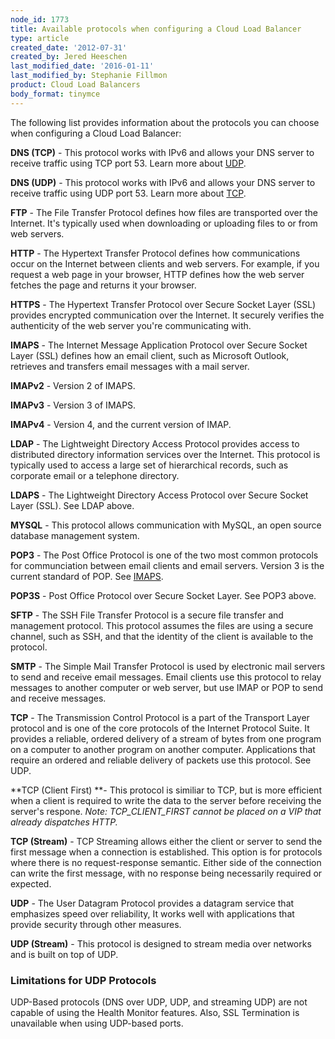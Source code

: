 ```yaml
---
node_id: 1773
title: Available protocols when configuring a Cloud Load Balancer
type: article
created_date: '2012-07-31'
created_by: Jered Heeschen
last_modified_date: '2016-01-11'
last_modified_by: Stephanie Fillmon
product: Cloud Load Balancers
body_format: tinymce
---
```


The following list provides information about the protocols you can
choose when configuring a Cloud Load Balancer:

**DNS (TCP)** - This protocol works with IPv6 and allows your DNS server
to receive traffic using TCP port 53. Learn more about [UDP](#UDP).

**DNS (UDP)** - This protocol works with IPv6 and allows your DNS server
to receive traffic using UDP port 53. Learn more about [TCP](#TCP).

**FTP** - The File Transfer Protocol defines how files are transported
over the Internet. It's typically used when downloading or uploading
files to or from web servers.

**HTTP** - The Hypertext Transfer Protocol defines how communications
occur on the Internet between clients and web servers. For example, if
you request a web page in your browser, HTTP defines how the web server
fetches the page and returns it your browser.

**HTTPS** - The Hypertext Transfer Protocol over Secure Socket Layer
(SSL) provides encrypted communication over the Internet. It securely
verifies the authenticity of the web server you're communicating with.

**IMAPS** - The Internet Message Application Protocol over Secure
Socket Layer (SSL) defines how an email client, such as Microsoft
Outlook, retrieves and transfers email messages with a mail server.

**IMAPv2** - Version 2 of IMAPS.

**IMAPv3** - Version 3 of IMAPS.

**IMAPv4** - Version 4, and the current version of IMAP.

**LDAP** - The Lightweight Directory Access Protocol provides access to
distributed directory information services over the Internet. This
protocol is typically used to access a large set of hierarchical
records, such as corporate email or a telephone directory.

**LDAPS** - The Lightweight Directory Access Protocol over Secure Socket
Layer (SSL). See LDAP above.

**MYSQL** - This protocol allows communication with MySQL, an open
source database management system.

**POP3** - The Post Office Protocol is one of the two most common
protocols for communciation between email clients and email servers.
Version 3 is the current standard of POP. See [IMAPS](#IMAPS).

**POP3S** - Post Office Protocol over Secure Socket Layer. See POP3
above.

**SFTP** - The SSH File Transfer Protocol is a secure file transfer and
management protocol. This protocol assumes the files are using a secure
channel, such as SSH, and that the identity of the client is available
to the protocol.

**SMTP** - The Simple Mail Transfer Protocol is used by electronic mail
servers to send and receive email messages. Email clients use this
protocol to relay messages to another computer or web server, but use
IMAP or POP to send and receive messages.

**TCP** - The Transmission Control Protocol is a part of the
Transport Layer protocol and is one of the core protocols of the
Internet Protocol Suite. It provides a reliable, ordered delivery of a
stream of bytes from one program on a computer to another program on
another computer. Applications that require an ordered and reliable
delivery of packets use this protocol. See UDP.

**TCP (Client First) **- This protocol is similiar to TCP, but is more
efficient when a client is required to write the data to the server
before receiving the server's respone.
*Note: TCP\_CLIENT\_FIRST cannot be placed on a VIP that already
dispatches HTTP.*

**TCP (Stream)** - TCP Streaming allows either the client or server to
send the first message when a connection is established. This option is
for protocols where there is no request-response semantic. Either side
of the connection can write the first message, with no response being
necessarily required or expected.

**UDP** - The User Datagram Protocol provides a datagram service
that emphasizes speed over reliability, It works well with applications
that provide security through other measures.

**UDP (Stream)** - This protocol is designed to stream media over
networks and is built on top of UDP.

### Limitations for UDP Protocols

UDP-Based protocols (DNS over UDP, UDP, and streaming UDP) are not
capable of using the Health Monitor features. Also, SSL Termination is
unavailable when using UDP-based ports.

